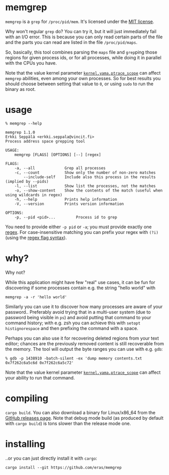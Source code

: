 # memgrep

`memgrep` is a `grep` for `/proc/pid/mem`. It's licensed under the
[MIT license](LICENSE.MIT).

Why won't regular `grep` do? You can try it, but it will just
immediately fail with an I/O error. This is because you can only read
certain parts of the file and the parts you can read are listed in the
file `/proc/pid/maps`.

So, basically, this tool combines parsing the `maps` file and `grep`ping
those regions for given process ids, or for all processes, while doing
it in parallel with the CPUs you have.

Note that the value kernel parameter
[`kernel.yama.ptrace_scope`](https://linux-audit.com/protect-ptrace-processes-kernel-yama-ptrace_scope/)
can affect `memgrep` abilities, even among your own processes. So for
best results you should choose between setting that value to `0`, or
using `sudo` to run the binary as root.

# usage

    % memgrep --help

    memgrep 1.1.0
    Erkki Seppälä <erkki.seppala@vincit.fi>
    Process address space grepping tool
    
    USAGE:
        memgrep [FLAGS] [OPTIONS] [--] [regex]
    
    FLAGS:
        -a, --all             Grep all processes
        -c, --count           Show only the number of non-zero matches
            --include-self    Include also this process in the results (implied by --pids)
        -l, --list            Show list the processes, not the matches
        -o, --show-content    Show the contents of the match (useful when using wildcards in regex)
        -h, --help            Prints help information
        -V, --version         Prints version information
    
    OPTIONS:
        -p, --pid <pid>...         Process id to grep

You need to provide either `-p pid` or `-a`; you must provide exactly
one [regex](https://docs.rs/regex/1.4.2/regex/#syntax). For
case-insensitive matching you can prefix your regex with `(?i)` (using
the [regex flag
syntax](https://docs.rs/regex/1.4.2/regex/#grouping-and-flags)).

# why?

Why not?

While this application might have few "real" use cases, it can be fun
for discovering if some processes contain e.g. the string "hello
world" with

`memgrep -a -r 'hello world'`

Similarly you can use it to discover how many processes are aware of
your password.. Preferably avoid trying that in a multi-user system
(due to password being visible in `ps`) and avoid putting that
command to your command history; with e.g. zsh you can achieve this
with `setopt histignorespace` and then prefixing the command with a
space.

Perhaps you can also use it for recovering deleted regions from your
text editor; chances are the previously removed content is still
recoverable from the memory. The tool will output the byte ranges you
can use with e.g. `gdb`:

    % gdb -p 1438910 -batch-silent -ex 'dump memory contents.txt 0x7f262c6a5c6d 0x7f262c6a5c72'

Note that the value kernel parameter
[`kernel.yama.ptrace_scope`](https://linux-audit.com/protect-ptrace-processes-kernel-yama-ptrace_scope/)
can affect your ability to run that command.

# compiling

`cargo build`. You can also download a binary for Linux/x86_64 from
the [GitHub releases page](../../releases/). Note that debug mode
build (as produced by default with `cargo build`) is tons slower than
the release mode one.

# installing

..or you can just directly install it with `cargo`:

`cargo install --git https://github.com/eras/memgrep`
